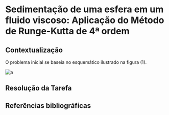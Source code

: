 # Sedimentação de uma esfera em um fluido viscoso: Aplicação do Método de Runge-Kutta de 4ª ordem

## Contextualização

O problema inicial se baseia no esquemático ilustrado na figura (1).

![a](https://drive.google.com/file/d/19xTR9I3QigaG6g3ZQ8vMW2IlebLQpS2-/view?usp=drive_link)





## Resolução da Tarefa 



## Referências bibliográficas


